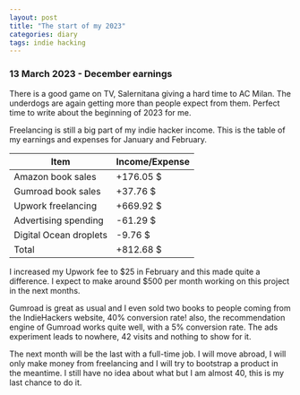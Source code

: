 ```yaml
---
layout: post
title: "The start of my 2023"
categories: diary
tags: indie hacking
---
```


### 13 March 2023 - December earnings

There is a good game on TV, Salernitana giving a hard time to AC Milan. The underdogs are again getting more than people expect from them. Perfect time to write about the beginning of 2023 for me.

Freelancing is still a big part of my indie hacker income. This is the table of my earnings and expenses for January and February.

| Item                   | Income/Expense |
| ---------------------- | -------------- |
| Amazon book sales      | +176.05 $      |
| Gumroad book sales     | +37.76 $       |
| Upwork freelancing     | +669.92 $      |
| Advertising spending   | -61.29 $       |
| Digital Ocean droplets | -9.76 $        |
| Total                  | +812.68 $      |

I increased my Upwork fee to $25 in February and this made quite a difference. I expect to make around $500 per month working on this project in the next months.

Gumroad is great as usual and I even sold two books to people coming from the IndieHackers website, 40% conversion rate! also, the recommendation engine of Gumroad works quite well, with a 5% conversion rate. The ads experiment leads to nowhere, 42 visits and nothing to show for it.

The next month will be the last with a full-time job. I will move abroad, I will only make money from freelancing and I will try to bootstrap a product in the meantime. I still have no idea about what but I am almost 40, this is my last chance to do it.
